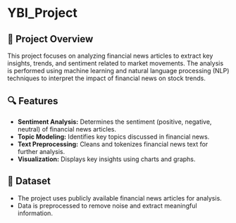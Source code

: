# YBI_Project
<h2>📌 Project Overview</h2>
<p>This project focuses on analyzing financial news articles to extract key insights, trends, and sentiment related to market movements. The analysis is performed using machine learning and natural language processing (NLP) techniques to interpret the impact of financial news on stock trends.</p>

<h2>🔍 Features</h2>
<ul>
    <li><strong>Sentiment Analysis:</strong> Determines the sentiment (positive, negative, neutral) of financial news articles.</li>
    <li><strong>Topic Modeling:</strong> Identifies key topics discussed in financial news.</li>
    <li><strong>Text Preprocessing:</strong> Cleans and tokenizes financial news text for further analysis.</li>
    <li><strong>Visualization:</strong> Displays key insights using charts and graphs.</li>
</ul>

<h2>📂 Dataset</h2>
<ul>
    <li>The project uses publicly available financial news articles for analysis.</li>
    <li>Data is preprocessed to remove noise and extract meaningful information.</li>
</ul>
